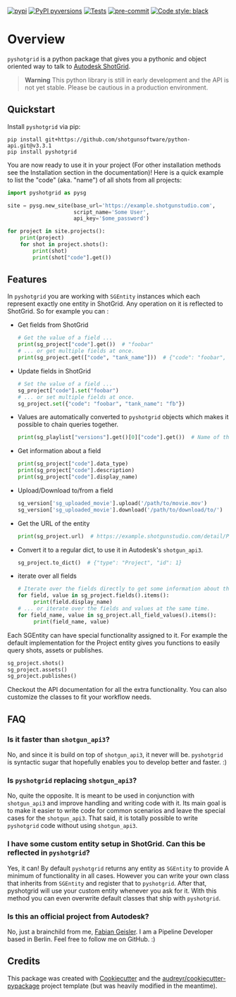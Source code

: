 [![pypi](https://img.shields.io/pypi/v/pyshotgrid.svg)](https://pypi.python.org/pypi/pyshotgrid)
[![PyPI pyversions](https://img.shields.io/pypi/pyversions/pyshotgrid.svg)](https://pypi.python.org/pypi/pyshotgrid/)
[![Tests](https://github.com/fabiangeisler/pyshotgrid/actions/workflows/Tests.yml/badge.svg)](https://github.com/fabiangeisler/pyshotgrid/actions/workflows/Tests.yml)
[![pre-commit](https://img.shields.io/badge/pre--commit-enabled-brightgreen?logo=pre-commit&logoColor=white)](https://github.com/pre-commit/pre-commit)
[![Code style: black](https://img.shields.io/badge/code%20style-black-000000.svg)](https://github.com/psf/black)

# Overview

`pyshotgrid` is a python package that gives you a pythonic and
object oriented way to talk to [Autodesk ShotGrid](https://www.autodesk.com/products/shotgrid/overview).

> **Warning**
> This python library is still in early development and the API is not yet stable.
> Please be cautious in a production environment.

## Quickstart

Install `pyshotgrid` via pip:

```shell
pip install git+https://github.com/shotgunsoftware/python-api.git@v3.3.1
pip install pyshotgrid
```

You are now ready to use it in your project (For other installation methods see the
Installation section in the documentation)!
Here is a quick example to list the "code" (aka. "name") of all shots from all projects:

```python
import pyshotgrid as pysg

site = pysg.new_site(base_url='https://example.shotgunstudio.com',
                     script_name='Some User',
                     api_key='$ome_password')

for project in site.projects():
    print(project)
    for shot in project.shots():
        print(shot)
        print(shot["code"].get())
```

## Features

In `pyshotgrid` you are working with `SGEntity` instances which each represent exactly one entity
in ShotGrid. Any operation on it is reflected to ShotGrid.
So for example you can :

* Get fields from ShotGrid
  ```python
  # Get the value of a field ...
  print(sg_project["code"].get())  # "foobar"
  # ... or get multiple fields at once.
  print(sg_project.get(["code", "tank_name"]))  # {"code": "foobar", "tank_name": "fb"}
  ```
* Update fields in ShotGrid
  ```python
  # Set the value of a field ...
  sg_project["code"].set("foobar")
  # ... or set multiple fields at once.
  sg_project.set({"code": "foobar", "tank_name": "fb"})
  ```
* Values are automatically converted to `pyshotgrid` objects which makes it
  possible to chain queries together.
  ```python
  print(sg_playlist["versions"].get()[0]["code"].get())  # Name of the first Version in the Playlist.
  ```
* Get information about a field
  ```python
  print(sg_project["code"].data_type)
  print(sg_project["code"].description)
  print(sg_project["code"].display_name)
  ```
* Upload/Download to/from a field
  ```python
  sg_version['sg_uploaded_movie'].upload('/path/to/movie.mov')
  sg_version['sg_uploaded_movie'].download('/path/to/download/to/')
  ```
* Get the URL of the entity
  ```python
  print(sg_project.url)  # https://example.shotgunstudio.com/detail/Project/1
  ```
* Convert it to a regular dict, to use it in Autodesk's `shotgun_api3`.
  ```python
  sg_project.to_dict()  # {"type": "Project", "id": 1}
  ```
* iterate over all fields
  ```python
  # Iterate over the fields directly to get some information about them...
  for field, value in sg_project.fields().items():
       print(field.display_name)
  # ... or iterate over the fields and values at the same time.
  for field_name, value in sg_project.all_field_values().items():
       print(field_name, value)
  ```

Each SGEntity can have special functionality assigned to it. For example the
default implementation for the Project entity gives you functions to easily query shots, assets
or publishes.
  ```python
  sg_project.shots()
  sg_project.assets()
  sg_project.publishes()
  ```
Checkout the API documentation for all the extra functionality.
You can also customize the classes to fit your workflow needs.

## FAQ

### Is it faster than `shotgun_api3`?
No, and since it is build on top of `shotgun_api3`, it never will be.
`pyshotgrid` is syntactic sugar that hopefully enables you to develop better and faster. :)

### Is `pyshotgrid` replacing `shotgun_api3`?
No, quite the opposite. It is meant to be used in conjunction with `shotgun_api3` and
improve handling and writing code with it. Its main goal is to make it easier to write
code for common scenarios and leave the special cases for the `shotgun_api3`. That said,
it is totally possible to write `pyshotgrid` code without using `shotgun_api3`.

### I have some custom entity setup in ShotGrid. Can this be reflected in `pyshotgrid`?
Yes, it can! By default `pyshotgrid` returns any entity as `SGEntity` to provide
A minimum of functionality in all cases. However you can write your own class
that inherits from `SGEntity` and register that to `pyshotgrid`. After that,
pyshotgrid will use your custom entity whenever you ask for it. With this method
you can even overwrite default classes that ship with `pyshotgrid`.

### Is this an official project from Autodesk?
No, just a brainchild from me, [Fabian Geisler](https://github.com/fabiangeisler).
I am a Pipeline Developer based in Berlin.
Feel free to follow me on GitHub. :)

## Credits

This package was created with [Cookiecutter](https://github.com/audreyr/cookiecutter) and
the [audreyr/cookiecutter-pypackage](https://github.com/audreyr/cookiecutter-pypackage) project template
(but was heavily modified in the meantime).
